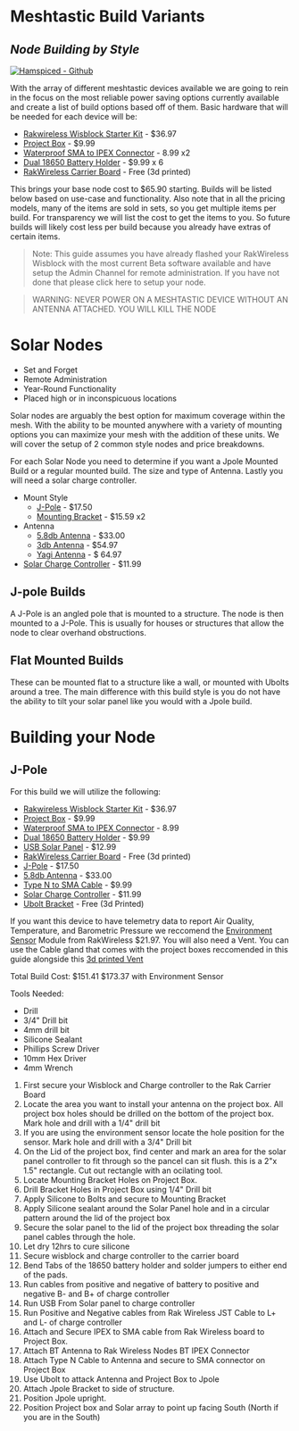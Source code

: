 # Meshtastic Build Variants
## _Node Building by Style_

[![Hamspiced - Github](https://img.shields.io/badge/Hamspiced-Github-2ea44f)](https://github.com/hamspiced)


With the array of different meshtastic devices available we are going to rein in the focus on the most reliable power saving options currently available and create a list of build options based off of them.  Basic hardware that will be needed for each device will be:

- [Rakwireless Wisblock Starter Kit] - $36.97
- [Project Box] - $9.99
- [Waterproof SMA to IPEX Connector] - 8.99 x2
- [Dual 18650 Battery Holder] - $9.99 x 6
- [RakWireless Carrier Board] - Free (3d printed)

This brings your base node cost to $65.90 starting.   Builds will be listed below based on use-case and functionality.  Also note that in all the pricing models, many of the items are sold in sets, so you get multiple items per build.  For transparency we will list the cost to get the items to you.  So future builds will likely cost less per build because you already have extras of certain items.

>Note:  This guide assumes you have already flashed your RakWireless Wisblock with the most current Beta software available and have setup the Admin Channel for remote administration.  If you have not done that please click here to setup your node.  

>WARNING: NEVER POWER ON A MESHTASTIC DEVICE WITHOUT AN ANTENNA ATTACHED. YOU WILL KILL THE NODE

# Solar Nodes

- Set and Forget
- Remote Administration
- Year-Round Functionality
- Placed high or in inconspicuous locations


Solar nodes are arguably the best option for maximum coverage within the mesh.  With the ability to be mounted anywhere with a variety of mounting options you can maximize your mesh with the addition of these units.  We will cover the setup of 2 common style nodes and price breakdowns.

For each Solar Node you need to determine if you want a Jpole Mounted Build or a regular mounted build.  The size and type of Antenna.  Lastly you will need a solar charge controller.
- Mount Style 
  - [J-Pole] - $17.50
  - [Mounting Bracket] - $15.59 x2
- Antenna
  - [5.8db Antenna] - $33.00
  - [3db Antenna] - $54.97
  - [Yagi Antenna] - $ 64.97
- [Solar Charge Controller] - $11.99


## J-pole Builds
   
A J-Pole is an angled pole that is mounted to a structure.  The node is then mounted to a J-Pole.  This is usually for houses or structures that allow the node to clear overhand obstructions.
   
## Flat Mounted Builds
   
These can be mounted flat to a structure like a wall, or mounted with Ubolts around a tree.  The main difference with this build style is you do not have the ability to tilt your solar panel like you would with a Jpole build.
   
# Building your Node
  
## J-Pole
   
For this build we will utilize the following:
- [Rakwireless Wisblock Starter Kit] - $36.97
- [Project Box] - $9.99
- [Waterproof SMA to IPEX Connector] - 8.99
- [Dual 18650 Battery Holder] - $9.99 
- [USB Solar Panel] - $12.99
- [RakWireless Carrier Board] - Free (3d printed)
- [J-Pole] - $17.50
- [5.8db Antenna] - $33.00
- [Type N to SMA Cable] - $9.99 
- [Solar Charge Controller] - $11.99
- [Ubolt Bracket] - Free (3d Printed)

If you want this device to have telemetry data to report Air Quality, Temperature, and Barometric Pressure we reccomend the [Environment Sensor] Module from RakWireless $21.97.  You will also need a Vent.  You can use the Cable gland that comes with the project boxes reccomended in this guide alongside this [3d printed Vent]

Total Build Cost: $151.41 $173.37 with Environment Sensor

Tools Needed:

- Drill
- 3/4" Drill bit
- 4mm drill bit
- Silicone Sealant
- Phillips Screw Driver
- 10mm Hex Driver
- 4mm Wrench

1. First secure your Wisblock and Charge controller to the Rak Carrier Board
2. Locate the area you want to install your antenna on the project box.  All project box holes should be drilled on the bottom of the project box.  Mark hole and drill with a 1/4" drill bit
3. If you are using the environment sensor locate the hole position for the sensor.  Mark hole and drill with a 3/4" Drill bit
4. On the Lid of the project box, find center and mark an area for the solar panel controller to fit through so the pancel can sit flush.  this is a 2"x 1.5" rectangle.  Cut out rectangle with an ocilating tool.
5. Locate Mounting Bracket Holes on Project Box.  
6. Drill Bracket Holes in Project Box using 1/4" Drill bit
7. Apply Silicone to Bolts and secure to Mounting Bracket
6. Apply Silicone sealant around the Solar Panel hole and in a circular pattern around the lid of the project box
6. Secure the solar panel to the lid of the project box threading the solar panel cables through the hole.  
7. Let dry 12hrs to cure silicone
8. Secure wisblock and charge controller to the carrier board
9. Bend Tabs of the 18650 battery holder and solder jumpers to either end of the pads.  
10. Run cables from positive and negative of battery to positive and negative B- and B+ of charge controller
11. Run USB From Solar panel to charge controller
12. Run Positive and Negative cables from Rak Wireless JST Cable to L+ and L- of charge controller
13. Attach and Secure IPEX to SMA cable from Rak Wireless board to Project Box.  
14. Attach BT Antenna to Rak Wireless Nodes BT IPEX Connector
15. Attach Type N Cable to Antenna and secure to SMA connector on Project Box
16. Use Ubolt to attack Antenna and Project Box to Jpole
17. Attach Jpole Bracket to side of structure.
18. Position Jpole upright. 
19. Position Project box and Solar array to point up facing South (North if you are in the South)


   [5.8db Antenna]:<https://store.rokland.com/collections/802-11ah-wi-fi-halow/products/5-8-dbi-n-male-omni-outdoor-915-mhz-antenna-large-profile-32-height-for-helium-rak-miner-2-nebra-indoor-bobcat>
   [3db Antenna]:<https://store.rokland.com/collections/802-11ah-wi-fi-halow/products/3-dbi-rak-brand-fiberglass-outdoor-antenna-bracket-mount-for-rak-bobcat-sensecap>
   [Yagi Antenna]:<https://store.rokland.com/products/12-dbi-aya-9012-alfa-network-n-female-directional-yagi-outdoor-iot-915-mhz-antenna>
   [Solar Charge Controller]:<https://www.waveshare.com/solar-power-manager-d.htm>
   [USB Solar Panel]:<https://www.amazon.com/dp/B099RSLNZ4?ref=ppx_yo2ov_dt_b_product_details&th=1>
   [Mounting Bracket]:<https://www.amazon.com/dp/B0CN3DMVRR?ref=ppx_yo2ov_dt_b_product_details&th=1>
   [J-Pole]:<https://www.amazon.com/dp/B08HVV46KR?ref=ppx_yo2ov_dt_b_product_details&th=1>
   [RakWireless Carrier Board]:<https://www.thingiverse.com/thing:6504138>
   [Ubolt Bracket]:<https://www.thingiverse.com/thing:6595042>
   [Waterproof SMA to IPEX Connector]: <https://www.amazon.com/dp/B09N3JXCLF?ref=ppx_yo2ov_dt_b_product_details&th=1>
   [project box]: <https://www.amazon.com/dp/B08KY7VK8W?psc=1&ref=ppx_yo2ov_dt_b_product_details>
   [Environment Sensor]:<https://store.rokland.com/collections/sensors/products/rak-wireless-rak1906-wisblock-environment-sensor-bosch-bme680>
   [3d printed vent]:<https://www.thingiverse.com/thing:6550827>
   [Rakwireless Wisblock Starter Kit]: <https://store.rokland.com/products/rak-wireless-wisblock-meshtastic-starter-kit>
   [Dual 18650 Battery Holder]: <https://www.amazon.com/dp/B0B9XFG3P7?ref=ppx_yo2ov_dt_b_product_details&th=1>
   [Type N to SMA Cable]: <https://www.amazon.com/dp/B097GFY8LG?psc=1&ref=ppx_yo2ov_dt_b_product_details>
  
